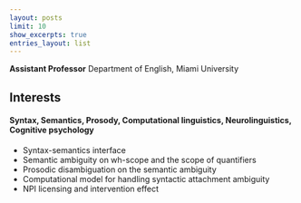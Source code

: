 ```yaml
---
layout: posts
limit: 10
show_excerpts: true
entries_layout: list
---
```




**Assistant Professor**
Department of English, Miami University
<br />


## Interests

#### Syntax, Semantics, Prosody, Computational linguistics, Neurolinguistics, Cognitive psychology
* Syntax-semantics interface
* Semantic ambiguity on wh-scope and the scope of quantifiers
* Prosodic disambiguation on the semantic ambiguity
* Computational model for handling syntactic attachment ambiguity
* NPI licensing and intervention effect




